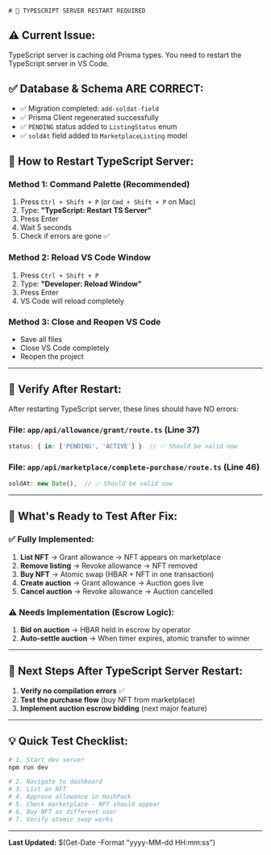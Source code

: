     # 🔧 TYPESCRIPT SERVER RESTART REQUIRED

## ⚠️ Current Issue:
TypeScript server is caching old Prisma types. You need to restart the TypeScript server in VS Code.

## ✅ Database & Schema ARE CORRECT:
- ✅ Migration completed: `add-soldat-field`
- ✅ Prisma Client regenerated successfully
- ✅ `PENDING` status added to `ListingStatus` enum
- ✅ `soldAt` field added to `MarketplaceListing` model

## 🔄 How to Restart TypeScript Server:

### **Method 1: Command Palette (Recommended)**
1. Press `Ctrl + Shift + P` (or `Cmd + Shift + P` on Mac)
2. Type: **"TypeScript: Restart TS Server"**
3. Press Enter
4. Wait 5 seconds
5. Check if errors are gone ✅

### **Method 2: Reload VS Code Window**
1. Press `Ctrl + Shift + P`
2. Type: **"Developer: Reload Window"**
3. Press Enter
4. VS Code will reload completely

### **Method 3: Close and Reopen VS Code**
- Save all files
- Close VS Code completely
- Reopen the project

---

## 📝 Verify After Restart:

After restarting TypeScript server, these lines should have NO errors:

### File: `app/api/allowance/grant/route.ts` (Line 37)
```typescript
status: { in: ['PENDING', 'ACTIVE'] }  // ✅ Should be valid now
```

### File: `app/api/marketplace/complete-purchase/route.ts` (Line 46)
```typescript
soldAt: new Date(),  // ✅ Should be valid now
```

---

## 🎯 What's Ready to Test After Fix:

### ✅ Fully Implemented:
1. **List NFT** → Grant allowance → NFT appears on marketplace
2. **Remove listing** → Revoke allowance → NFT removed
3. **Buy NFT** → Atomic swap (HBAR + NFT in one transaction)
4. **Create auction** → Grant allowance → Auction goes live
5. **Cancel auction** → Revoke allowance → Auction cancelled

### ⚠️ Needs Implementation (Escrow Logic):
1. **Bid on auction** → HBAR held in escrow by operator
2. **Auto-settle auction** → When timer expires, atomic transfer to winner

---

## 🚀 Next Steps After TypeScript Server Restart:

1. **Verify no compilation errors** ✅
2. **Test the purchase flow** (buy NFT from marketplace)
3. **Implement auction escrow bidding** (next major feature)

---

## 💡 Quick Test Checklist:

```bash
# 1. Start dev server
npm run dev

# 2. Navigate to dashboard
# 3. List an NFT
# 4. Approve allowance in HashPack
# 5. Check marketplace - NFT should appear
# 6. Buy NFT as different user
# 7. Verify atomic swap works
```

---

**Last Updated:** $(Get-Date -Format "yyyy-MM-dd HH:mm:ss")
